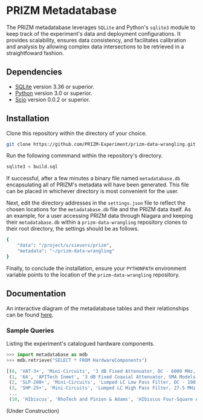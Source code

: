 # PRIZM Metadatabase

The PRIZM metadatabase leverages `SQLite` and Python's `sqlite3` module to keep track of the experiment's data and deployment configurations. It provides scalability, ensures data consistency, and facilitates calibration and analysis by allowing complex data intersections to be retrieved in a straightfoward fashion.

## Dependencies

* [SQLite](https://www.sqlite.org/) version 3.36 or superior.
* [Python](http://www.python.org/) version 3.0 or superior.
* [Scio](https://pypi.org/project/pbio/) version 0.0.2 or superior.

## Installation

Clone this repository within the directory of your choice.

```bash
git clone https://github.com/PRIZM-Experiment/prizm-data-wrangling.git
```

Run the following commmand within the repository's directory.

```bash
sqlite3 < build.sql
```

If successful, after a few minutes a binary file named `metadatabase.db` encapsulating all of PRIZM's metadata will have been generated. This file can be placed in whichever directory is most convenient for the user.

Next, edit the directory addresses in the `settings.json` file to reflect the chosen locations for the `metadatabase.db` file and the PRIZM data itself. As an example, for a user accessing PRIZM data through Niagara and keeping their `metadatabase.db` within a `prizm-data-wrangling` repository clones to their root directory, the settings should be as follows.

```bash
{
    "data": "/project/s/sievers/prizm",
    "metadata": "~/prizm-data-wrangling"
}
```

Finally, to conclude the installation, ensure your `PYTHONPATH` environment variable points to the location of the `prizm-data-wrangling` repository.

## Documentation

An interactive diagram of the metadatabase tables and their relationships can be found [here](https://dbdiagram.io/d/6221828954f9ad109a58a8b9).

### Sample Queries

Listing the experiment's catalogued hardware components.
```python
>>> import metadatabase as mdb
>>> mdb.retrieve("SELECT * FROM HardwareComponents")

[(0, 'VAT-3+', 'Mini-Circuits', '3 dB Fixed Attenuator, DC - 6000 MHz, 50 Ohm.'),
 (1, '6A', 'APITech Inmet', '3 dB Fixed Coaxial Attenuator, SMA Models A, DC - 6000 MHz.'),
 (2, 'SLP-200+', 'Mini-Circuits', 'Lumped LC Low Pass Filter, DC - 190 MHz, 50 Ohm.'),
 (3, 'SHP-25+', 'Mini-Circuits', 'Lumped LC High Pass Filter, 27.5 MHz - 800 MHz.'),
 ...
 (10, 'HIbiscus', 'RhoTech and Pinion & Adams', 'HIbiscus Four-Square Antenna.')]
```

(Under Construction)
